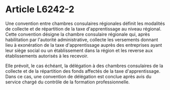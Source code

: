 # Article L6242-2

Une convention entre chambres consulaires régionales définit les modalités de collecte et de répartition de la taxe d'apprentissage au niveau régional. Cette convention désigne la chambre consulaire régionale qui, après habilitation par l'autorité administrative, collecte les versements donnant lieu à exonération de la taxe d'apprentissage auprès des entreprises ayant leur siège social ou un établissement dans la région et les reverse aux établissements autorisés à les recevoir.

Elle prévoit, le cas échéant, la délégation à des chambres consulaires de la collecte et de la répartition des fonds affectés de la taxe d'apprentissage. Dans ce cas, une convention de délégation est conclue après avis du service chargé du contrôle de la formation professionnelle.